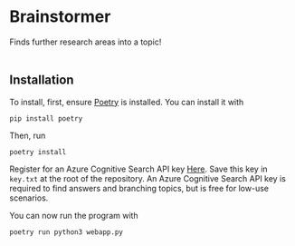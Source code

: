 # Brainstormer
Finds further research areas into a topic!
<br>
<br>
## Installation
To install, first, ensure [Poetry](python-poetry.org) is installed. You can install it with
```
pip install poetry
```

Then, run
```
poetry install
```

Register for an Azure Cognitive Search API key <a href="https://azure.microsoft.com/en-us/services/cognitive-services/bing-web-search-api/">Here</a>. Save this key in `key.txt` at the root of the repository. An Azure Cognitive Search API key is required to find answers and branching topics, but is free for low-use scenarios.

You can now run the program with
```
poetry run python3 webapp.py
```
